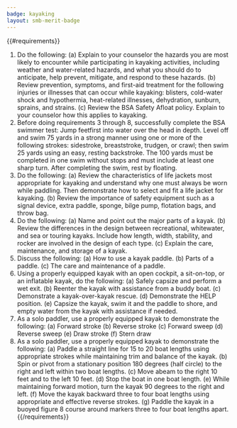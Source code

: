 ```yaml
---
badge: kayaking
layout: smb-merit-badge
---
```


{{#requirements}}
1. Do the following:
    (a) Explain to your counselor the hazards you are most likely to encounter while participating in kayaking activities, including weather and water-related hazards, and what you should do to anticipate, help prevent, mitigate, and respond to these hazards.
    (b) Review prevention, symptoms, and first-aid treatment for the following injuries or illnesses that can occur while kayaking: blisters, cold-water shock and hypothermia, heat-related illnesses, dehydration, sunburn, sprains, and strains.
    (c) Review the BSA Safety Afloat policy. Explain to your counselor how this applies to kayaking.
2. Before doing requirements 3 through 8, successfully complete the BSA swimmer test: Jump feetfirst into water over the head in depth. Level off and swim 75 yards in a strong manner using one or more of the following strokes: sidestroke, breaststroke, trudgen, or crawl; then swim 25 yards using an easy, resting backstroke. The 100 yards must be completed in one swim without stops and must include at least one sharp turn. After completing the swim, rest by floating.
3. Do the following:
    (a) Review the characteristics of life jackets most appropriate for kayaking and understand why one must always be worn while paddling. Then demonstrate how to select and fit a life jacket for kayaking.
    (b) Review the importance of safety equipment such as a signal device, extra paddle, sponge, bilge pump, flotation bags, and throw bag.
4. Do the following:
    (a) Name and point out the major parts of a kayak.
    (b) Review the differences in the design between recreational, whitewater, and sea or touring kayaks. Include how length, width, stability, and rocker are involved in the design of each type.
    (c) Explain the care, maintenance, and storage of a kayak.
5. Discuss the following:
    (a) How to use a kayak paddle.
    (b) Parts of a paddle.
    (c) The care and maintenance of a paddle.
6. Using a properly equipped kayak with an open cockpit, a sit-on-top, or an inflatable kayak, do the following:
    (a) Safely capsize and perform a wet exit.
    (b) Reenter the kayak with assistance from a buddy boat.
    (c) Demonstrate a kayak-over-kayak rescue.
    (d) Demonstrate the HELP position.
    (e) Capsize the kayak, swim it and the paddle to shore, and empty water from the kayak with assistance if needed.
7. As a solo paddler, use a properly equipped kayak to demonstrate the following:
    (a) Forward stroke
    (b) Reverse stroke
    (c) Forward sweep
    (d) Reverse sweep
    (e) Draw stroke
    (f) Stern draw
8. As a solo paddler, use a properly equipped kayak to demonstrate the following:
    (a) Paddle a straight line for 15 to 20 boat lengths using appropriate strokes while maintaining trim and balance of the kayak.
    (b) Spin or pivot from a stationary position 180 degrees (half circle) to the right and left within two boat lengths.
    (c) Move abeam to the right 10 feet and to the left 10 feet.
    (d) Stop the boat in one boat length.
    (e) While maintaining forward motion, turn the kayak 90 degrees to the right and left.
    (f) Move the kayak backward three to four boat lengths using appropriate and effective reverse strokes.
    (g) Paddle the kayak in a buoyed figure 8 course around markers three to four boat lengths apart.
{{/requirements}}
